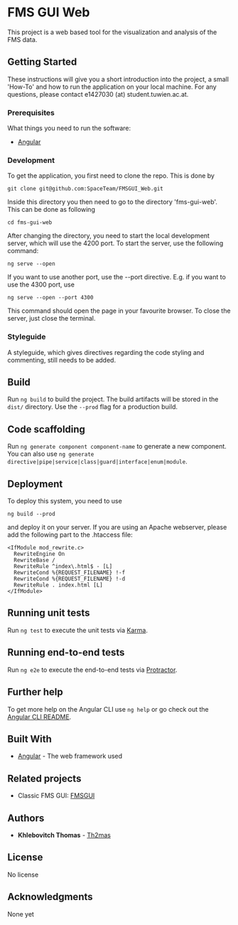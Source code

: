 # FMS GUI Web

This project is a web based tool for the visualization and analysis of the FMS data.

## Getting Started

These instructions will give you a short introduction into the project, a small 'How-To' and how to run the application on your local machine. For any questions, please contact e1427030 (at) student.tuwien.ac.at.

### Prerequisites

What things you need to run the software:
* [Angular](https://angular.io/)

### Development

To get the application, you first need to clone the repo. This is done by
```
git clone git@github.com:SpaceTeam/FMSGUI_Web.git
```
Inside this directory you then need to go to the directory 'fms-gui-web'. This can be done as following
```
cd fms-gui-web
```
After changing the directory, you need to start the local development server, which will use the 4200 port. To start the server, use the following command:
```
ng serve --open
```
If you want to use another port, use the --port directive. E.g. if you want to use the 4300 port, use
```
ng serve --open --port 4300
```
This command should open the page in your favourite browser. To close the server, just close the terminal.

### Styleguide

A styleguide, which gives directives regarding the code styling and commenting, still needs to be added.

## Build

Run `ng build` to build the project. The build artifacts will be stored in the `dist/` directory. Use the `--prod` flag for a production build.

## Code scaffolding

Run `ng generate component component-name` to generate a new component. You can also use `ng generate directive|pipe|service|class|guard|interface|enum|module`.

## Deployment

To deploy this system, you need to use 
```
ng build --prod
```
and deploy it on your server.
If you are using an Apache webserver, please add the following part to the .htaccess file: 
```
<IfModule mod_rewrite.c>
  RewriteEngine On
  RewriteBase /
  RewriteRule ^index\.html$ - [L]
  RewriteCond %{REQUEST_FILENAME} !-f
  RewriteCond %{REQUEST_FILENAME} !-d
  RewriteRule . index.html [L]
</IfModule>
```

## Running unit tests

Run `ng test` to execute the unit tests via [Karma](https://karma-runner.github.io).

## Running end-to-end tests

Run `ng e2e` to execute the end-to-end tests via [Protractor](http://www.protractortest.org/).

## Further help

To get more help on the Angular CLI use `ng help` or go check out the [Angular CLI README](https://github.com/angular/angular-cli/blob/master/README.md).

## Built With

* [Angular](https://angular.io/) - The web framework used

## Related projects
* Classic FMS GUI: [FMSGUI](https://github.com/SpaceTeam/FMSGUI)

## Authors

* **Khlebovitch Thomas** - [Th2mas](https://github.com/Th2mas/)

## License

No license

## Acknowledgments

None yet

